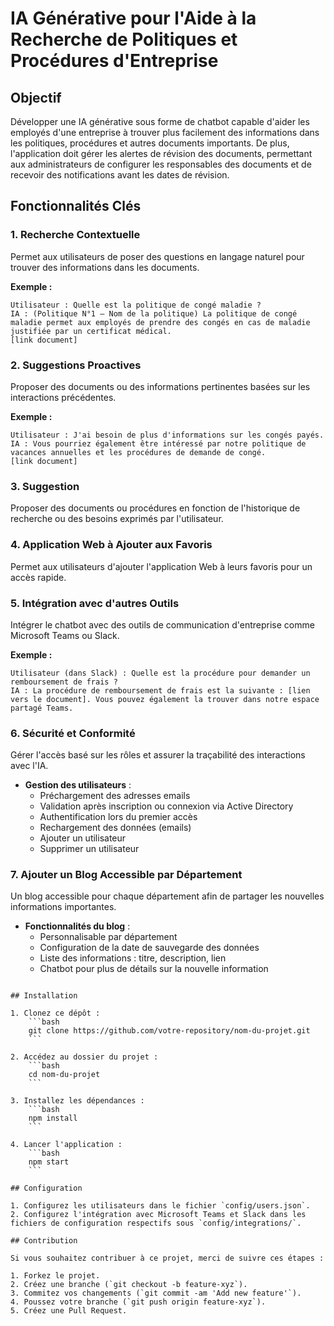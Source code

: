 # IA Générative pour l'Aide à la Recherche de Politiques et Procédures d'Entreprise

## Objectif

Développer une IA générative sous forme de chatbot capable d'aider les employés d'une entreprise à trouver plus facilement des informations dans les politiques, procédures et autres documents importants. De plus, l'application doit gérer les alertes de révision des documents, permettant aux administrateurs de configurer les responsables des documents et de recevoir des notifications avant les dates de révision.

## Fonctionnalités Clés

### 1. Recherche Contextuelle
Permet aux utilisateurs de poser des questions en langage naturel pour trouver des informations dans les documents.

**Exemple :**
```
Utilisateur : Quelle est la politique de congé maladie ?
IA : (Politique N°1 – Nom de la politique) La politique de congé maladie permet aux employés de prendre des congés en cas de maladie justifiée par un certificat médical.
[link document]
```

### 2. Suggestions Proactives
Proposer des documents ou des informations pertinentes basées sur les interactions précédentes.

**Exemple :**
```
Utilisateur : J'ai besoin de plus d'informations sur les congés payés.
IA : Vous pourriez également être intéressé par notre politique de vacances annuelles et les procédures de demande de congé.
[link document]
```

### 3. Suggestion
Proposer des documents ou procédures en fonction de l'historique de recherche ou des besoins exprimés par l'utilisateur.

### 4. Application Web à Ajouter aux Favoris
Permet aux utilisateurs d'ajouter l'application Web à leurs favoris pour un accès rapide.

### 5. Intégration avec d'autres Outils
Intégrer le chatbot avec des outils de communication d'entreprise comme Microsoft Teams ou Slack.

**Exemple :**
```
Utilisateur (dans Slack) : Quelle est la procédure pour demander un remboursement de frais ?
IA : La procédure de remboursement de frais est la suivante : [lien vers le document]. Vous pouvez également la trouver dans notre espace partagé Teams.
```

### 6. Sécurité et Conformité
Gérer l'accès basé sur les rôles et assurer la traçabilité des interactions avec l'IA.

- **Gestion des utilisateurs** :
    - Préchargement des adresses emails
    - Validation après inscription ou connexion via Active Directory
    - Authentification lors du premier accès
    - Rechargement des données (emails)
    - Ajouter un utilisateur
    - Supprimer un utilisateur

### 7. Ajouter un Blog Accessible par Département
Un blog accessible pour chaque département afin de partager les nouvelles informations importantes.

- **Fonctionnalités du blog** :
    - Personnalisable par département
    - Configuration de la date de sauvegarde des données
    - Liste des informations : titre, description, lien
    - Chatbot pour plus de détails sur la nouvelle information
```

## Installation

1. Clonez ce dépôt :
    ```bash
    git clone https://github.com/votre-repository/nom-du-projet.git
    ```

2. Accédez au dossier du projet :
    ```bash
    cd nom-du-projet
    ```

3. Installez les dépendances :
    ```bash
    npm install
    ```

4. Lancer l'application :
    ```bash
    npm start
    ```

## Configuration

1. Configurez les utilisateurs dans le fichier `config/users.json`.
2. Configurez l'intégration avec Microsoft Teams et Slack dans les fichiers de configuration respectifs sous `config/integrations/`.

## Contribution

Si vous souhaitez contribuer à ce projet, merci de suivre ces étapes :

1. Forkez le projet.
2. Créez une branche (`git checkout -b feature-xyz`).
3. Commitez vos changements (`git commit -am 'Add new feature'`).
4. Poussez votre branche (`git push origin feature-xyz`).
5. Créez une Pull Request.
